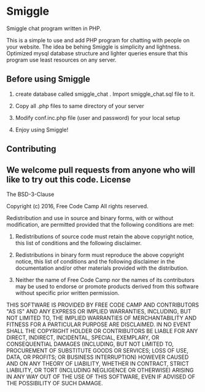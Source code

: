 # Smiggle
Smiggle chat program written in PHP.

This is a simple to use and add PHP program for chatting with people on your website. The idea be behing Smiggle is simplicity and lightness. 
Optimized mysql database structure and lighter queries ensure that this program use least resources on any server.

Before using Smiggle
--------------------
1) create database called smiggle_chat . Import smiggle_chat.sql file to it.

2) Copy all .php files to same directory of your server

3) Modify conf.inc.php file (user and password) for your local setup

4) Enjoy using Smiggle!

Contributing
------------

We welcome pull requests from anyone who will like to try out this code.
License
-------

The BSD-3-Clause

Copyright (c) 2016, Free Code Camp
All rights reserved.

Redistribution and use in source and binary forms, with or without modification, are permitted provided that the following conditions are met:

1. Redistributions of source code must retain the above copyright notice, this list of conditions and the following disclaimer.

2. Redistributions in binary form must reproduce the above copyright notice, this list of conditions and the following disclaimer in the documentation and/or other materials provided with the distribution.

3. Neither the name of Free Code Camp nor the names of its contributors may be used to endorse or promote products derived from this software without specific prior written permission.

THIS SOFTWARE IS PROVIDED BY FREE CODE CAMP AND CONTRIBUTORS "AS IS" AND ANY EXPRESS OR IMPLIED WARRANTIES, INCLUDING, BUT NOT LIMITED TO, THE IMPLIED WARRANTIES OF MERCHANTABILITY AND FITNESS FOR A PARTICULAR PURPOSE ARE DISCLAIMED. IN NO EVENT SHALL THE COPYRIGHT HOLDER OR CONTRIBUTORS BE LIABLE FOR ANY DIRECT, INDIRECT, INCIDENTAL, SPECIAL, EXEMPLARY, OR CONSEQUENTIAL DAMAGES (INCLUDING, BUT NOT LIMITED TO, PROCUREMENT OF SUBSTITUTE GOODS OR SERVICES; LOSS OF USE, DATA, OR PROFITS; OR BUSINESS INTERRUPTION) HOWEVER CAUSED AND ON ANY THEORY OF LIABILITY, WHETHER IN CONTRACT, STRICT LIABILITY, OR TORT (INCLUDING NEGLIGENCE OR OTHERWISE) ARISING IN ANY WAY OUT OF THE USE OF THIS SOFTWARE, EVEN IF ADVISED OF THE POSSIBILITY OF SUCH DAMAGE.
